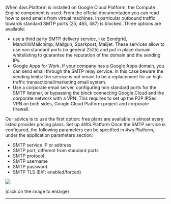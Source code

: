 When 4ws.Platform is installed on Google Cloud Platform, the Compute Engine component is used. From the official documentation you can read how to send emails from virtual machines. In particular outbound traffic towards standard SMTP ports (25, 465, 587) is blocked.
Three options are available:

* use a third party SMTP delivery service, like Sendgrid, Mandrill/Mailchimp, Mailgun, Sparkpost, Mailjet. These services allow to use non standard ports (in general 2525) and put in place domain whitelisting to guarantee the reputation of the domain and the sending IPs.
* Google Apps for Work. If your company has a Google Apps domain, you can send email through the SMTP relay service. In this case beware the sending limits: the service is not meant to be a replacement for an high traffic transactional/marketing email system.
* Use a corporate email server, configuring non standard ports for the SMTP listener, or bypassing the block connecting Google Cloud and the corporate network with a VPN. This requires to set up the P2P IPSec VPN on both sides, Google Cloud Platform project and corporate firewall.

Our advice is to use the first option: free plans are available in almost every listed provider pricing plans.
Set up 4WS.Platform
Once the SMTP service is configured, the following parameters can be specified in 4ws.Platform, under the application parameters section:

* SMTP service IP or address
* SMTP port, different from standard ports
* SMTP protocol
* SMTP username
* SMTP password
* SMTP TLS (E/F: enabled/forced)


![](http://4wsplatform.org/wp-content/uploads/2016/05/param_mail_platform-300x165.png)

(click on the image to enlarge)
                

---


